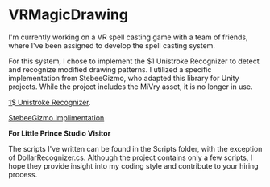 # VRMagicDrawing

I'm currently working on a VR spell casting game with a team of friends, where I've been assigned to develop the spell casting system.

For this system, I chose to implement the $1 Unistroke Recognizer to detect and recognize modified drawing patterns. I utilized a specific implementation from StebeeGizmo, who adapted this library for Unity projects. While the project includes the MiVry asset, it is no longer in use.


[1$ Unistroke Recognizer](http://depts.washington.edu/acelab/proj/dollar/index.html).

[StebeeGizmo Implimentation](https://github.com/SteBeeGizmo/DollarUnity)


**For Little Prince Studio Visitor**

The scripts I've written can be found in the Scripts folder, with the exception of DollarRecognizer.cs. Although the project contains only a few scripts, I hope they provide insight into my coding style and contribute to your hiring process.
